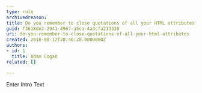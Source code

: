```yaml
---
type: rule
archivedreason: 
title: Do you remember to close quotations of all your HTML attributes?
guid: f3618de2-2941-4967-a5ca-4a3cfa213330
uri: do-you-remember-to-close-quotations-of-all-your-html-attributes
created: 2016-08-12T20:46:20.0000000Z
authors:
- id: 1
  title: Adam Cogan
related: []

---
```



Enter Intro Text
<br><excerpt class='endintro'></excerpt><br>



